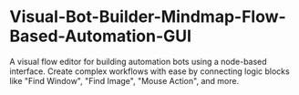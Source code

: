 # Visual-Bot-Builder-Mindmap-Flow-Based-Automation-GUI
A visual flow editor for building automation bots using a node-based interface. Create complex workflows with ease by connecting logic blocks like "Find Window", "Find Image", "Mouse Action", and more. 
